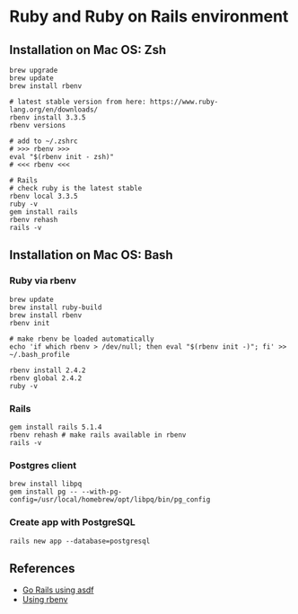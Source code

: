 # Ruby and Ruby on Rails environment

## Installation on Mac OS: Zsh
```shell
brew upgrade
brew update
brew install rbenv

# latest stable version from here: https://www.ruby-lang.org/en/downloads/
rbenv install 3.3.5
rbenv versions

# add to ~/.zshrc
# >>> rbenv >>>
eval "$(rbenv init - zsh)"
# <<< rbenv <<<

# Rails
# check ruby is the latest stable
rbenv local 3.3.5
ruby -v
gem install rails
rbenv rehash
rails -v
```

## Installation on Mac OS: Bash

### Ruby via rbenv

```shell
brew update
brew install ruby-build
brew install rbenv
rbenv init

# make rbenv be loaded automatically
echo 'if which rbenv > /dev/null; then eval "$(rbenv init -)"; fi' >> ~/.bash_profile

rbenv install 2.4.2
rbenv global 2.4.2
ruby -v
```

### Rails

```shell
gem install rails 5.1.4
rbenv rehash # make rails available in rbenv
rails -v
```

### Postgres client

```shell
brew install libpq
gem install pg -- --with-pg-config=/usr/local/homebrew/opt/libpq/bin/pg_config
```

### Create app with PostgreSQL

```shell
rails new app --database=postgresql
```

## References

- [Go Rails using asdf](https://gorails.com/setup/macos/14-sonoma)
- [Using rbenv](https://www.digitalocean.com/community/tutorials/how-to-install-ruby-on-rails-with-rbenv-on-macos)
